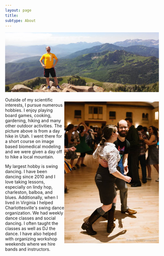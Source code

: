 ```yaml
---
layout: page
title:
subtype: About
---
```


<p><img src="/images/Kyle_mountains.png"></p> 

<p style="float: right;"><img class="margined" src="/images/Kyle_dancing3.jpg" width="310px"></p> 

Outside of my scientific interests, I pursue numerous hobbies.
I enjoy playing board games, cooking, gardening, hiking and many other outdoor activities.
The picture above is from a day hike in Utah. 
I went there for a short course on image based biomedical modeling and we were given a day off to hike a local mountain.


My largest hobby is swing dancing.
I have been dancing since 2010 and I love taking lessons, especially on lindy hop, charleston, balboa, and blues.
Additionally, when I lived in Virginia I helped Charlottesville's swing dance organization. 
We had weekly dance classes and social dancing. 
I often taught the classes as well as DJ the dance.
I have also helped with organizing workshop weekends where we hire bands and instructors.